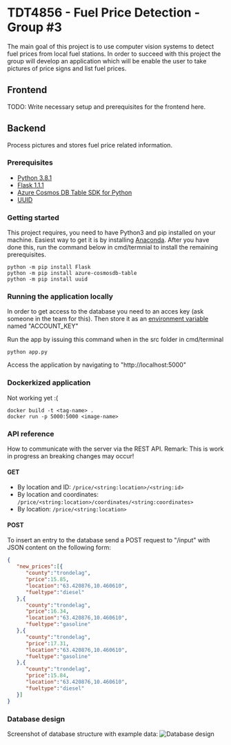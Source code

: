 # TDT4856 - Fuel Price Detection - Group #3
The main goal of this project is to use computer vision systems to detect fuel prices from local fuel stations.
In order to succeed with this project the group will develop an application which will be enable the user to take pictures of price signs and list fuel prices. 
## Frontend
TODO: Write necessary setup and prerequisites for the frontend here.

## Backend
Process pictures and stores fuel price related information.
### Prerequisites
- [Python 3.8.1](https://www.python.org/downloads/)
- [Flask 1.1.1](https://flask.palletsprojects.com/en/1.1.x)
- [Azure Cosmos DB Table SDK for Python](https://docs.microsoft.com/en-us/azure/cosmos-db/table-storage-how-to-use-python)
- [UUID](https://docs.python.org/3/library/uuid.html)

### Getting started
This project requires, you need to have Python3 and pip installed on your machine. Easiest way to get it is by installing [Anaconda](https://www.anaconda.com/download). After you have done this, run the command below in cmd/termnial to install the remaining prerequisites.

```shell
python -m pip install Flask
python -m pip install azure-cosmosdb-table
python -m pip install uuid
```
### Running the application locally
In order to get access to the database you need to an acces key (ask someone in the team for this).
Then store it as an [environment variable](https://flask.palletsprojects.com/en/1.1.x/config/#configuring-from-environment-variables) named "ACCOUNT_KEY"

Run the app by issuing this command when in the src folder in cmd/terminal
```shell
python app.py
```
Access the application by navigating to "http://localhost:5000"

### Dockerkized application
Not working yet :(
```shell
docker build -t <tag-name> .
docker run -p 5000:5000 <image-name>
```

### API reference
How to communicate with the server via the REST API. Remark: This is work in progress an breaking changes may occur!
#### GET
- By location and ID: ```/price/<string:location>/<string:id>```
- By location and coordinates: ```/price/<string:location>/coordinates/<string:coordinates>```
- By location: ```/price/<string:location>```

#### POST
To insert an entry to the database send a POST request to "/input" with JSON content on the following form:
```JSON
{ 
   "new_prices":[{ 
   	  "county":"trondelag",
      "price":15.85,
      "location":"63.420876,10.460610",
      "fueltype":"diesel"
   },{ 
   	  "county":"trondelag",
      "price":16.34,
      "location":"63.420876,10.460610",
      "fueltype":"gasoline"
   },{ 
   	  "county":"trondelag",
      "price":17.31,
      "location":"63.420876,10.460610",
      "fueltype":"gasoline"
   },{ 
   	  "county":"trondelag",
      "price":15.84,
      "location":"63.420876,10.460610",
      "fueltype":"diesel"
   }]
}
```

### Database design
Screenshot of database structure with example data:
![Database design](https://i.imgur.com/yxtjrll.png)
